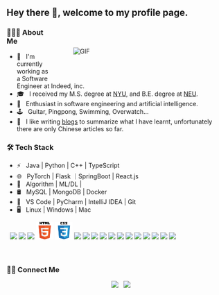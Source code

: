 <h2>
    Hey there 👋, welcome to my profile page. &nbsp;&nbsp;
</h2>

<img alt="GIF" align="right" src="hello.gif" style="width: 300px; margin: 10%"/>

<h3> 👨🏻‍💻 About Me </h3>

- 💼 &nbsp; I'm currently working as a Software Engineer at Indeed, inc.
- 🎓 &nbsp; I received my M.S. degree at [NYU](https://cims.nyu.edu/dynamic/), and B.E. degree at [NEU](http://english.neu.edu.cn/).
- 🌱 &nbsp; Enthusiast in software engineering and artificial intelligence.
- 🕹 &nbsp; Guitar, Pingpong, Swimming, Overwatch...
- 📙 &nbsp; I like writing [blogs](https://www.jianshu.com/u/8041c26a331e) to summarize what I have learnt, unfortunately there are only Chinese articles so far.

<h3>🛠 Tech Stack</h3>

- ⚡ &nbsp; Java | Python | C++ | TypeScript 
- 🌐 &nbsp; PyTorch | Flask ｜SpringBoot | React.js
- 🚀 &nbsp; Algorithm | ML/DL | 
- 🛢 &nbsp; MySQL | MongoDB | Docker
- 🔧 &nbsp; VS Code | PyCharm | IntelliJ IDEA | Git 
- 🖥 &nbsp; Linux | Windows | Mac
<div>
    &nbsp;
    <img height="40" src="https://cdn.icon-icons.com/icons2/159/PNG/256/java_22523.png">
    <img height="40" src="https://cdn.icon-icons.com/icons2/112/PNG/512/python_18894.png">
    <img height="40" src="https://cdn.icon-icons.com/icons2/2148/PNG/512/c_icon_132529.png">
    <img height="40" src="https://raw.githubusercontent.com/github/explore/80688e429a7d4ef2fca1e82350fe8e3517d3494d/topics/html/html.png">
    <img height="40" src="https://raw.githubusercontent.com/github/explore/80688e429a7d4ef2fca1e82350fe8e3517d3494d/topics/css/css.png">
    <img height="40", src="https://cdn.icon-icons.com/icons2/2108/PNG/512/javascript_icon_130900.png">
    <img height="40" src="https://cdn.icon-icons.com/icons2/2699/PNG/512/pytorch_logo_icon_170820.png">
    <img height="40" src="https://cdn.icon-icons.com/icons2/2148/PNG/512/flask_icon_132389.png">
    <img height="40" src="https://cdn.icon-icons.com/icons2/2415/PNG/512/react_original_wordmark_logo_icon_146375.png">
    <img height="40" src="https://user-images.githubusercontent.com/33158051/103466606-760a4000-4d14-11eb-9941-2f3d00371471.png">
    <img height="45" src="https://cdn.icon-icons.com/icons2/2415/PNG/512/mysql_original_wordmark_logo_icon_146417.png">
    <img height="40", src="https://cdn.icon-icons.com/icons2/2107/PNG/512/file_type_docker_icon_130643.png">
    <img height="40" src="https://cdn.icon-icons.com/icons2/2107/PNG/512/file_type_vscode_icon_130084.png">
    <img height="40" src="https://cdn.icon-icons.com/icons2/3053/PNG/512/intellij_pycharm_macos_bigsur_icon_190055.png">
    <img height="40" src="https://cdn.icon-icons.com/icons2/3053/PNG/512/intellij_macos_bigsur_icon_190061.png">
    <img height="40" src="https://cdn.icon-icons.com/icons2/2406/PNG/512/github_git_icon_145985.png">
    <img height="40" src="https://cdn.icon-icons.com/icons2/2415/PNG/512/linux_original_logo_icon_146433.png">
</div>

<br />

<!-- <img align="center" src="https://github-readme-stats.vercel.app/api?username=226wyj&include_all_commits=true&count_private=true&show_icons=true&line_height=20&theme=swift" alt="226wyj's Github Stats" /><img align="center" src="https://github-readme-stats.vercel.app/api/top-langs/?username=226wyj&layout=compact&theme=swift&count_private=true" alt="226wyj's Language Stats" /> -->


<!-- <img align="center" src="https://github-readme-stats.vercel.app/api/top-langs/?username=226wyj&layout=compact&theme=swift&count_private=true" alt="226wyj's Language Stats" /> -->







<br />
<h3> 🤝🏻 Connect Me </h3>

<p align="center">
&nbsp; 
&nbsp;   
&nbsp; <a href="https://www.linkedin.com/in/yuejiangwu/?locale=en_US" rel="noopener noreferrer"><img src="https://img.icons8.com/plasticine/100/000000/linkedin.png" width="50" /></a>
&nbsp; <a href="mailto:wuyuejiang123@gmail.com" target="_blank" rel="noopener noreferrer"><img src="https://img.icons8.com/plasticine/100/000000/gmail.png"  width="50" /></a>
</p>

